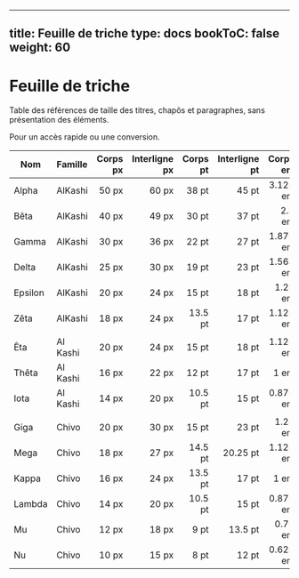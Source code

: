 
---
title: Feuille de triche
type: docs
bookToC: false
weight: 60
---

# Feuille de triche

Table des références de taille des titres, chapôs et paragraphes, sans présentation des éléments.

Pour un accès rapide ou une conversion.

| Nom     | Famille  | Corps px | Interligne px | Corps pt | Interligne pt | Corps em | Interligne em |
|---------|----------|------------:|-----------------:|------------:|-----------------:|------------:|-----------------:|
| Alpha   | AlKashi  |       50 px |            60 px |       38 pt |            45 pt |    3.125 em |          3.75 em |
| Bêta    | AlKashi  |       40 px |            49 px |       30 pt |            37 pt |      2.5 em |         3.863 em |
| Gamma   | AlKashi  |       30 px |            36 px |       22 pt |            27 pt |    1.875 em |          2.25 em |
| Delta   | AlKashi  |       25 px |            30 px |       19 pt |            23 pt |    1.563 em |         1.875 em |
| Epsilon | AlKashi  |       20 px |            24 px |       15 pt |            18 pt |     1.25 em |           1.5 em |
| Zêta    | AlKashi  |       18 px |            24 px |     13.5 pt |            17 pt |    1.125 em |           1.5 em |
|         |          |             |                  |             |                  |             |                  |
| Êta     | Al Kashi |       20 px |            24 px |       15 pt |            18 pt |    1.125 em |           1.5 em |
| Thêta   | Al Kashi |       16 px |            22 px |       12 pt |            17 pt |        1 em |         1.375 em |
| Iota    | Al Kashi |       14 px |            20 px |     10.5 pt |            15 pt |    0.875 em |         1.125 em |
|         |          |             |                  |             |                  |             |                  |
| Giga    | Chivo    |       20 px |            30 px |       15 pt |            23 pt |     1.25 em |         1.875 em |
| Mega    | Chivo    |       18 px |            27 px |     14.5 pt |         20.25 pt |    1.125 em |         1.688 em |
| Kappa   | Chivo    |       16 px |            24 px |     13.5 pt |            17 pt |        1 em |           1.5 em |
| Lambda  | Chivo    |       14 px |            20 px |     10.5 pt |            15 pt |    0.875 em |          1.25 em |
| Mu      | Chivo    |       12 px |            18 px |        9 pt |          13.5 pt |     0.75 em |         1.125 em |
| Nu      | Chivo    |       10 px |            15 px |        8 pt |            12 pt |    0.625 em |         0.936 em |
